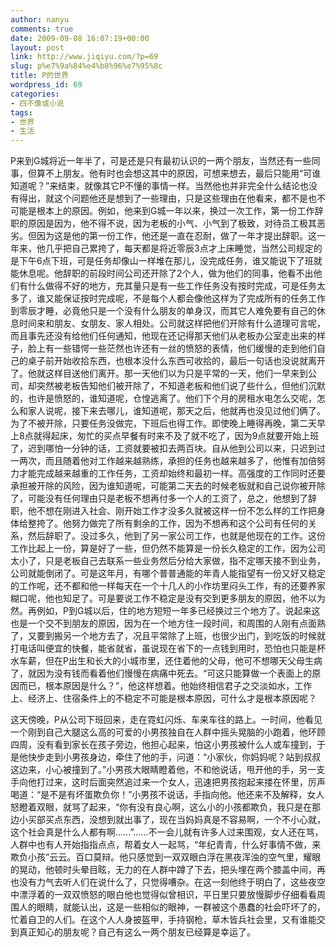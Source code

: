 ```yaml
---
author: nanyu
comments: true
date: 2009-09-08 16:07:19+00:00
layout: post
link: http://www.jiqiyu.com/?p=69
slug: p%e7%9a%84%e4%b8%96%e7%95%8c
title: P的世界
wordpress_id: 69
categories:
- 四不像或小说
tags:
- 世界
- 生活
---
```


P来到G城将近一年半了，可是还是只有最初认识的一两个朋友，当然还有一些同事，但算不上朋友。他有时也会想这其中的原因，可想来想去，最后只能用“可谁知道呢？”来结束，就像其它P不懂的事情一样。当然他也并非完全什么结论也没有得出，就这个问题他还是想到了一些理由，只是这些理由在他看来，都不是也不可能是根本上的原因。例如，他来到G城一年以来，换过一次工作，第一份工作辞职的原因是因为，他不得不说，因为老板的小气、小气到了极致，对待员工极其恶劣。但因为这是他的第一份工作，他还是一直在忍耐，做了一年才提出辞职。这一年来，他几乎把自己累挎了，每天都是将近零辰3点才上床睡觉，当然公司规定的是下午6点下班，可是任务却像山一样堆在那儿，没完成任务，谁又能说下了班就能休息呢。他辞职的前段时间公司还开除了2个人，做为他们的同事，他看不出他们有什么做得不好的地方，充其量只是有一些工作任务没有按时完成，可是任务太多了，谁又能保证按时完成呢，不是每个人都会像他这样为了完成所有的任务工作到零辰才睡，必竟他只是一个没有什么朋友的单身汉，而其它人难免要有自己的休息时间来和朋友、女朋友、家人相处。公司就这样把他们开除有什么道理可言呢，而且事先还没有给他们任何通知，他现在还记得那天他们从老板办公室走出来的样子，脸上有一些错愕一些茫然也许还有一丝的愤怒的表情，他们缓慢的走到他们自己的桌子前开始收拾东西，也根本没什么东西可收拾的，最后一句话也没说就离开了。他就这样目送他们离开。那一天他们以为只是平常的一天，他们一早来到公司，却突然被老板告知他们被开除了，不知道老板和他们说了些什么，但他们沉默的，也许是愤怒的，谁知道呢，仓惶逃离了。他们下个月的房租水电怎么交呢，怎么和家人说呢，接下来去哪儿，谁知道呢，那天之后，他就再也没见过他们俩了。为了不被开除，只要任务没做完，下班后也得工作。即使晚上睡得再晚，第二天早上8点就得起床，匆忙的买点早餐有时来不及了就不吃了，因为9点就要开始上班了，迟到哪怕一分钟的话，工资就要被扣去两百块。自从他到公司以来，只迟到过一两次，而且随着他对工作越来越熟练，承担的任务也越来越多了，他惟有加倍努力才能完成越来越重的工作任务，工资却始终和最初一样。高强度的工作同时还要承担被开除的风险，因为谁知道呢，可能第二天去的时候老板就和自己说你被开除了，可能没有任何理由只是老板不想再付多一个人的工资了，总之，他想到了辞职，他不想在刚进入社会、刚开始工作才没多久就被这样一份不怎么样的工作把身体给整挎了。他努力做完了所有剩余的工作，因为不想再和这个公司有任何的关系，然后辞职了。没过多久，他到了另一家公司工作，也就是他现在的工作。这份工作比起上一份，算是好了一些，但仍然不能算是一份长久稳定的工作，因为公司太小了，只是老板自己去联系一些业务然后分给大家做，指不定哪天接不到业务，公司就能倒闭了。可是这年月，有哪个普普通能的年青人能指望有一份又好又稳定的工作呢，还不都和他一样每天在一个十几人的小作坊里闷头工作，有的还要养家糊口呢，他也知足了。可是要说工作不稳定是没有交到更多朋友的原因，他不以为然。再例如，P到G城以后，住的地方短短一年多已经换过三个地方了。说起来这也是一个交不到朋友的原因，因为在一个地方住一段时间，和周围的人刚有点面熟了，又要到搬另一个地方去了，况且平常除了上班，也很少出门，到吃饭的时候就打电话叫便宜的快餐，能省就省，虽说现在省下的一点钱到用时，恐怕也只能是杯水车薪，但在P出生和长大的小城市里，还住着他的父母，他可不想哪天父母生病了，就因为没有钱而看着他们慢慢在病痛中死去。“可这只能算做一个表面上的原因而已，根本原因是什么？”，他这样想着。他始终相信君子之交淡如水，工作上、经济上、住宿条件上的不稳定不可能是根本原因，可什么才是根本原因呢？




这天傍晚，P从公司下班回来，走在霓虹闪烁、车来车往的路上。一时间，他看见一个刚到自己大腿这么高的可爱的小男孩独自在人群中摇头晃脑的小跑着，他环顾四周，没有看到家长在孩子旁边，他担心起来，怕这小男孩被什么人或车撞到，于是他快步走到小男孩身边，牵住了他的手，问道：“小家伙，你妈妈呢？站到叔叔这边来，小心被撞到了。”小男孩大眼睛瞪着他，不和他说话，甩开他的手，另一支手向他打过来，这时后面突然追过来一个女人，迅速把男孩抱起来搂在怀里，厉声喝道：“是不是有坏蛋欺负你！”小男孩不说话，手指向他。他还来不及解释，女人怒瞪着双眼，就骂了起来，“你有没有良心啊，这么小的小孩都欺负，我只是在那边小买部买点东西，没想到就出事了，现在当妈妈真是不容易啊，一个不小心就，这个社会真是什么人都有啊……”……不一会儿就有许多人过来围观，女人还在骂，人群中也有人开始指指点点，帮着女人一起骂，“年纪青青，什么好事情不做，来欺负小孩”云云。百口莫辩。他只感觉到一双双眼白浮在黑夜浑浊的空气里，耀眼的晃动，他顿时头晕目眩，无力的在人群中蹲了下去，把头埋在两个膝盖中间，再也没有力气去听人们在说什么了，只觉得嘈杂。在这一刻他终于明白了，这些夜空中漂浮着的一双双愤怒的眼白他也觉得似曾相识，平日里只要放慢脚步仔细看看周围人的眼睛，就能认出，这是一些相似的眼神，一群被这个愚蠢的社会吓坏了的，忙着自卫的人们。在这个人人身披盔甲，手持钢枪，草木皆兵社会里，又有谁能交到真正知心的朋友呢？自己有这么一两个朋友已经算是幸运了。
